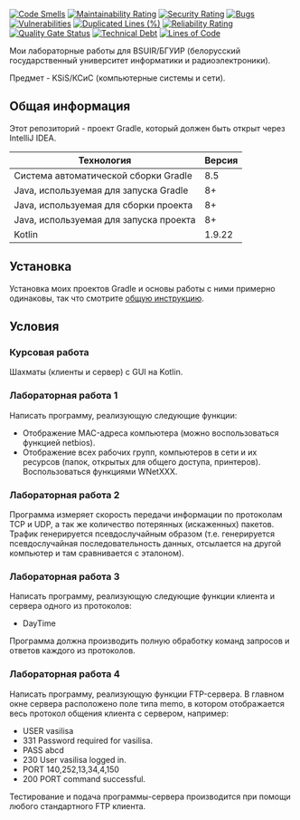 [![Code Smells](https://sonarcloud.io/api/project_badges/measure?project=Hummel009_Computer-Systems-and-Networks&metric=code_smells)](https://sonarcloud.io/summary/overall?id=Hummel009_Computer-Systems-and-Networks)
[![Maintainability Rating](https://sonarcloud.io/api/project_badges/measure?project=Hummel009_Computer-Systems-and-Networks&metric=sqale_rating)](https://sonarcloud.io/summary/overall?id=Hummel009_Computer-Systems-and-Networks)
[![Security Rating](https://sonarcloud.io/api/project_badges/measure?project=Hummel009_Computer-Systems-and-Networks&metric=security_rating)](https://sonarcloud.io/summary/overall?id=Hummel009_Computer-Systems-and-Networks)
[![Bugs](https://sonarcloud.io/api/project_badges/measure?project=Hummel009_Computer-Systems-and-Networks&metric=bugs)](https://sonarcloud.io/summary/overall?id=Hummel009_Computer-Systems-and-Networks)
[![Vulnerabilities](https://sonarcloud.io/api/project_badges/measure?project=Hummel009_Computer-Systems-and-Networks&metric=vulnerabilities)](https://sonarcloud.io/summary/overall?id=Hummel009_Computer-Systems-and-Networks)
[![Duplicated Lines (%)](https://sonarcloud.io/api/project_badges/measure?project=Hummel009_Computer-Systems-and-Networks&metric=duplicated_lines_density)](https://sonarcloud.io/summary/overall?id=Hummel009_Computer-Systems-and-Networks)
[![Reliability Rating](https://sonarcloud.io/api/project_badges/measure?project=Hummel009_Computer-Systems-and-Networks&metric=reliability_rating)](https://sonarcloud.io/summary/overall?id=Hummel009_Computer-Systems-and-Networks)
[![Quality Gate Status](https://sonarcloud.io/api/project_badges/measure?project=Hummel009_Computer-Systems-and-Networks&metric=alert_status)](https://sonarcloud.io/summary/overall?id=Hummel009_Computer-Systems-and-Networks)
[![Technical Debt](https://sonarcloud.io/api/project_badges/measure?project=Hummel009_Computer-Systems-and-Networks&metric=sqale_index)](https://sonarcloud.io/summary/overall?id=Hummel009_Computer-Systems-and-Networks)
[![Lines of Code](https://sonarcloud.io/api/project_badges/measure?project=Hummel009_Computer-Systems-and-Networks&metric=ncloc)](https://sonarcloud.io/summary/overall?id=Hummel009_Computer-Systems-and-Networks)

Мои лабораторные работы для BSUIR/БГУИР (белорусский государственный университет информатики и радиоэлектроники).

Предмет - KSiS/КСиС (компьютерные системы и сети).

## Общая информация

Этот репозиторий - проект Gradle, который должен быть открыт через IntelliJ IDEA.

| Технология                             | Версия |
|----------------------------------------|--------|
| Система автоматической сборки Gradle   | 8.5    |
| Java, используемая для запуска Gradle  | 8+     |
| Java, используемая для сборки проекта  | 8+     |
| Java, используемая для запуска проекта | 8+     |
| Kotlin                                 | 1.9.22 |

## Установка

Установка моих проектов Gradle и основы работы с ними примерно одинаковы, так что
смотрите [общую инструкцию](https://github.com/Hummel009/The-Rings-of-Power#readme).

## Условия

### Курсовая работа

Шахматы (клиенты и сервер) с GUI на Kotlin.

### Лабораторная работа 1

Написать программу, реализующую следующие функции:

* Отображение MAC-адреса компьютера (можно воспользоваться функцией netbios).
* Отображение всех рабочих групп, компьютеров в сети и их ресурсов (папок, открытых для общего доступа, принтеров).
  Воспользоваться функциями WNetXXX.

### Лабораторная работа 2

Программа измеряет скорость передачи информации по протоколам TCP и UDP, а так же количество потерянных (искаженных)
пакетов.
Трафик генерируется псевдослучайным образом (т.е. генерируется псевдослучайная последовательность данных, отсылается на
другой компьютер и там сравнивается с эталоном).

### Лабораторная работа 3

Написать программу, реализующую следующие функции клиента и сервера одного из протоколов:

* DayTime

Программа должна производить полную обработку команд запросов и ответов каждого из протоколов.

### Лабораторная работа 4

Написать программу, реализующую функции FTP-сервера. В главном окне сервера расположено поле типа memo, в котором
отображается весь протокол общения клиента с сервером, например:

* USER vasilisa
* 331 Password required for vasilisa.
* PASS abcd
* 230 User vasilisa logged in.
* PORT 140,252,13,34,4,150
* 200 PORT command successful.

Тестирование и подача программы-сервера производится при помощи любого стандартного FTP клиента.
